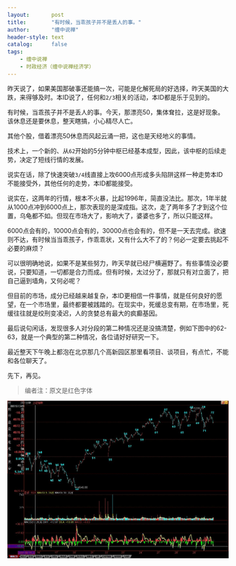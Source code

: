 ```yaml
---
layout:       post
title:        "有时候，当乖孩子并不是丢人的事。"
author:       "缠中说禅"
header-style: text
catalog:      false
tags:
    - 缠中说禅
    - 时政经济（缠中说禅经济学）
---
```


昨天说了，如果美国那破事还能搞一次，可能是化解死局的好选择，昨天美国的大跌，来得够及时。本ID说了，任何和`2/3`相关的活动，本ID都是乐于见到的。



有时候，当乖孩子并不是丢人的事。今天，那漂亮50，集体耷拉，这是好现象。该休息还是要休息，整天瞎搞，小心精尽人亡。



其他个股，借着漂亮50休息而风起云涌一把，这也是天经地义的事情。



技术上，一个新的、从`62`开始的5分钟中枢已经基本成型，因此，该中枢的后续走势，决定了短线行情的发展。



说实在话，除了快速突破`3/4`线直接上攻6000点形成多头陷阱这样一种走势本ID不能接受外，其他任何的走势，本ID都能接受。



说实在，这两年的行情，根本不火暴，比起1996年，简直没法比。那次，1年半就从1000点冲到6000点上，那次表现的是深成指。这次，走了两年多了才到这个位置，乌龟都不如。但现在市场大了，影响大了，婆婆也多了，所以只能这样。



6000点会有的，10000点会有的，30000点也会有的，但不是一天去完成。欲速则不达，有时候当当乖孩子，作乖乖状，又有什么大不了的？何必一定要去挑起不必要的麻烦？



可以很明确地说，如果不是某些努力，昨天早就已经尸横遍野了。有些事情没必要说，只要知道，一切都是合力而成。但有时候，太过分了，那就只有对立面了，把自己逼到墙角，又何必呢？



但目前的市场，成分已经越来越复杂，本ID更相信一件事情，就是任何良好的愿望，在一个市场里，最终都要被践踏的。在现实中，死缓总变有期，在市场里，死缓往往就是绞刑变凌迟，人的贪婪总有最大的疯癫基因。



最后说句闲话，发现很多人对分段的第二种情况还是没搞清楚，例如下图中的62-63，就是一个典型的第二种情况，各位请好好研究一下。



最近整天下午晚上都泡在北京那几个高新园区那里看项目、谈项目，有点忙，不能和各位聊天了。



先下，再见。



> 编者注：原文是红色字体



![](/img/czsc/20070829-0662.jpg)

